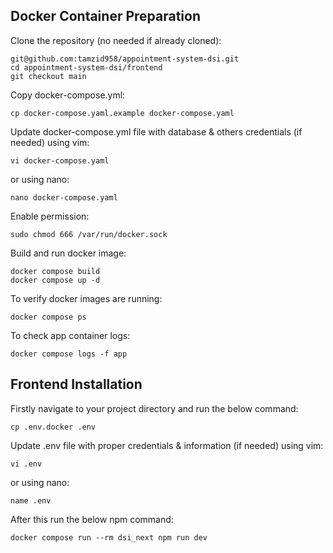 ## Docker Container Preparation

Clone the repository (no needed if already cloned):

```
git@github.com:tamzid958/appointment-system-dsi.git
cd appointment-system-dsi/frontend
git checkout main
```

Copy docker-compose.yml:

```
cp docker-compose.yaml.example docker-compose.yaml
```

Update docker-compose.yml file with database & others credentials (if needed) using vim:

```
vi docker-compose.yaml
```

or using nano:

```
nano docker-compose.yaml
```

Enable permission:

```
sudo chmod 666 /var/run/docker.sock
```

Build and run docker image:

```
docker compose build
docker compose up -d
```

To verify docker images are running:

```
docker compose ps
```

To check app container logs:

```
docker compose logs -f app
```

## Frontend Installation

Firstly navigate to your project directory and run the below command:

```
cp .env.docker .env
```

Update .env file with proper credentials & information (if needed) using vim:

```
vi .env
```

or using nano:

```
name .env
```

After this run the below npm command:

```
docker compose run --rm dsi_next npm run dev
```